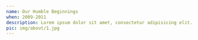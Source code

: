 ```yaml
---
name: Our Humble Beginnings
when: 2009-2011
description: Lorem ipsum dolor sit amet, consectetur adipisicing elit. Sunt ut voluptatum eius sapiente, totam reiciendis temporibus qui quibusdam, recusandae sit vero unde, sed, incidunt et ea quo dolore laudantium consectetur!
pic: img/about/1.jpg
---
```

